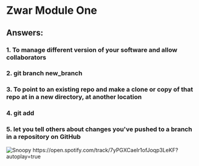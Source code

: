 # Zwar Module One

## Answers:

### 1. To manage different version of your software and allow collaborators
### 2. git branch new_branch
### 3. To point to an existing repo and make a clone or copy of that repo at in a new directory, at another location
### 4. git add
### 5. let you tell others about changes you've pushed to a branch in a repository on GitHub


![Snoopy]([https://media.giphy.com/media/vFKqnCdLPNOKc/giphy.gif](https://giphy.com/gifs/peanuts-halloween-charlie-brown-great-pumpkin-sfveRob9mxGdW)https://giphy.com/gifs/peanuts-halloween-charlie-brown-great-pumpkin-sfveRob9mxGdW)
https://open.spotify.com/track/7yPGXCaeIr1ofJoqp3LeKF?autoplay=true
